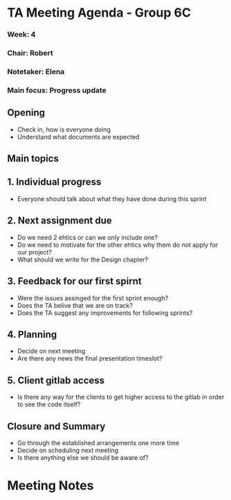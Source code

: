 # TA Meeting Agenda - Group 6C

### Week: 4
### Chair: Robert
### Notetaker: Elena
### Main focus: Progress update

## **Opening**
- Check in, how is everyone doing
- Understand what documents are expected

## **Main topics**
## 1. Individual progress
- Everyone should talk about what they have done during this sprint
## 2. Next assignment due
- Do we need 2 ehtics or can we only include one?
- Do we need to motivate for the other ehtics why them do not apply for our project?
- What should we write for the Design chapter?
## 3. Feedback for our first spirnt
- Were the issues assinged for the first sprint enough?
- Does the TA belive that we are on track?
- Does the TA suggest any improvements for following sprints?
## 4. Planning
- Decide on next meeting
- Are there any news the final presentation timeslot?
## 5. Client gitlab access
- Is there any way for the clients to get higher access to the gitlab in order to see the code itself?

## **Closure and Summary**
- Go through the established arrangements one more time
- Decide on scheduling next meeting
- Is there anything else we should be aware of?

# Meeting Notes



